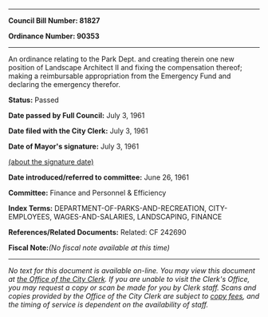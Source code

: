 

********

**Council Bill Number: 81827**
   
**Ordinance Number: 90353**
********

 An ordinance relating to the Park Dept. and creating therein one new position of Landscape Architect II and fixing the compensation thereof; making a reimbursable appropriation from the Emergency Fund and declaring the emergency therefor.

**Status:** Passed
   
**Date passed by Full Council:** July 3, 1961
   
**Date filed with the City Clerk:** July 3, 1961
   
**Date of Mayor's signature:** July 3, 1961
   
[(about the signature date)](/~public/approvaldate.htm)
   
   
   
**Date introduced/referred to committee:** June 26, 1961
   
**Committee:** Finance and Personnel & Efficiency
   
   
**Index Terms:** DEPARTMENT-OF-PARKS-AND-RECREATION, CITY-EMPLOYEES, WAGES-AND-SALARIES, LANDSCAPING, FINANCE

**References/Related Documents:** Related: CF 242690

**Fiscal Note:**_(No fiscal note available at this time)_
********

_No text for this document is available on-line. You may view this document at [the Office of the City Clerk](http://www.seattle.gov/leg/clerk/contactUs.htm). If you are unable to visit the Clerk's Office, you may request a copy or scan be made for you by Clerk staff. Scans and copies provided by the Office of the City Clerk are subject to [copy fees](http://clerk.seattle.gov/~public/clerkfees.htm), and the timing of service is dependent on the availability of staff._

